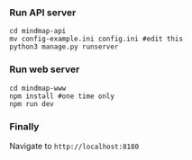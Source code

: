 ### Run API server
`cd mindmap-api`  
`mv config-example.ini config.ini #edit this`  
`python3 manage.py runserver`

### Run web server
`cd mindmap-www`  
`npm install #one time only`  
`npm run dev`

### Finally
Navigate to `http://localhost:8180`
